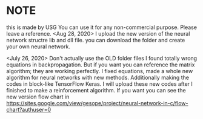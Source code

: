 # NOTE
this is made by USG
You can use it for any non-commercial purpose.
Please leave a reference.
<Aug 28, 2020>
I upload the new version of the neural network structre lib and dll file.
you can download the folder and create your own neural network.

<July 26, 2020>
Don't actually use the OLD folder files I found totally wrong equations in backpropagation.
But if you want you can reference the matrix algorithm; they are working perfectly.
I fixed equations, made a whole new algorithm for neural networks with new methods.
Additionally making the codes in block-like TensorFlow Keras.
I will upload these new codes after I finished to make a reinforcement algorithm.
If you want you can see the new version flow chart in https://sites.google.com/view/gesope/project/neural-network-in-c/flow-chart?authuser=0
